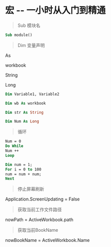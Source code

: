 # 宏 -- 一小时从入门到精通
> Sub 模块名

```vb
Sub module()
```

> Dim 变量声明

As

workbook

String

Long

```vb
Dim Variable1, Variable2

Dim wb As workbook

Dim str As String

Dim Num As Long

```

> 循环

```vb
Num = 0
Do While 
Num ++ 
Loop
```

```vb
Dim num = 1;
For i = 0 to 100 
num = num + num;
Next
```



> 停止屏幕刷新

Application.ScreenUpdating = False

> 获取当前工作文件路径

nowPath = ActiveWorkbook.path

> 获取当前BookName

nowBookName = ActiveWorkbook.Name

